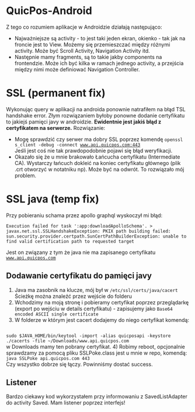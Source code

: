 # QuicPos-Android

Z tego co rozumiem aplikacje w Androidzie działają następująco:
  - Najważniejsze są activity - to jest taki jeden ekran, okienko - tak jak na froncie jest to View. Możemy się przemieszczać między różnymi activity. Może być Scroll Activity, Navigation Activity itd.
  - Następnie mamy fragments, są to takie jakby components na frontendzie. Może ich być kilka w ramach jednego activity, a przejścia między nimi może definiować Navigation Controller.

# SSL (permanent fix)
Wykonując query w aplikacji na androida ponownie natrafiłem na błąd TSL handshake error. Złym rozwiązaniem byłoby ponowne dodanie certyfikatu to jakiejś pamięci javy w androidzie. **Ewidentnie jest jakiś błąd z certyfikatem na serwerze.** Rozwiązanie:
- Mogę sprawdzić czy serwer ma dobry SSL poprzez komendę <code>openssl s_client -debug -connect www.api.quicpos.com:443
</code> Jeśli jest coś nie tak prawdopodobnie pojawi się błąd weryfikacji.
- Okazało się że u mnie brakowało Łańcucha certyfikatu (Intermediate CA). Wystarczy łańcuch dokleić na koniec certyfikatu głównego (plik .crt otworzyć w notatniku np). Może być na odwrót. To rozwiązało mój problem.

# SSL java (temp fix)
Przy pobieraniu schama przez apollo graphql wyskoczył mi błąd:
```
Execution failed for task ':app:downloadApolloSchema'. > javax.net.ssl.SSLHandshakeException: PKIX path building failed: sun.security.provider.certpath.SunCertPathBuilderException: unable to find valid certification path to requested target
```

Jest on związany z tym że java nie ma zapisanego certyfikatu <code>www.api.quicpos.com</code>

## Dodawanie certyfikatu do pamięci javy
1) Java ma zasobnik na klucze, mój był w <code>/etc/ssl/certs/java/cacert</code> Ścieżkę można znaleźć przez wejście do folderu <code></code>
2) Wchodzimy na moją stronę i pobieramy certyfikat poprzez przeglądarkę (export po wejściu w details certyfikatu) - zapisujemy jako <code>Base64 encoded ASCII single certificate</code>
3) W folderze w którym jest cacert dodajemy do niego certyfikat komendą:
<code>
sudo $JAVA_HOME/bin/keytool -import -alias quicposapi -keystore ./cacerts -file ~/Downloads/www.api.quicpos.com
</code>
w Downloads mamy ten pobrany certyfikat.
4) Robimy reboot, opcjonalnie sprawdzamy za pomocą pliku SSLPoke.class jest u mnie w repo, komendą:
<code>
java SSLPoke api.quicpos.com 443
</code>
Czy wszystko dobrze się łączy. Powinniśmy dostać success.


## Listener
Bardzo ciekawy kod wykorzystałem przy informowaniu z SavedListAdapter do activity Saved. Mam listener poprzez interfejs!